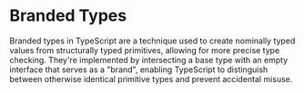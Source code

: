# Branded Types

Branded types in TypeScript are a technique used to create nominally typed values from structurally typed primitives, 
allowing for more precise type checking. They're implemented by intersecting a base type with an empty interface that 
serves as a "brand", enabling TypeScript to distinguish between otherwise identical primitive types and prevent 
accidental misuse.